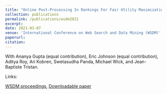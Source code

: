 ```yaml
---
title: "Online Post-Processing In Rankings For Fair Utility Maximization"
collection: publications
permalink: /publications/wsdm2021
excerpt: 
date: 2021-03-07
venue: 'International Conference on Web Search and Data Mining (WSDM)'
paperurl: 
citation: 
---
```


With Ananya Gupta (equal contribution), Eric Johnson (equal contribution), Aditya Roy, Ari Kobren, Swetasudha Panda, Michael
Wick, and Jean-Baptiste Tristan.

Links:

<a href='https://dl.acm.org/doi/10.1145/3437963.3441724'>WSDM proceedings</a>,
<a href='https://justinpayan.github.io/files/3437963.3441724.pdf'>Downloadable paper</a>

